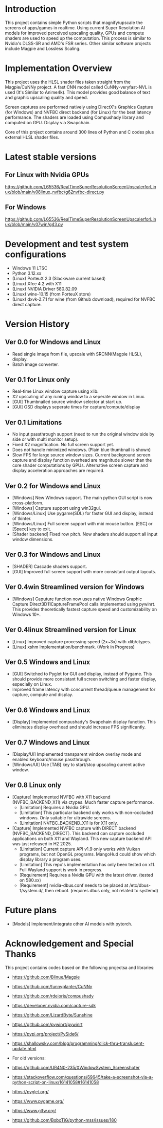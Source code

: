 # Introduction
This project contains simple Python scripts that magnify/upscale the screens of apps/games in realtime. 
Using current Super Resolution AI models for improved perceived upscaling quality.
GPUs and compute shaders are used to speed up the computation.
This process is similar to Nvidia's DLSS-SR and AMD's FSR series.
Other similar software projects include Magpie and Lossless Scaling.

# Implementation Overview
This project uses the HLSL shader files taken straight from the Magpie/CuNNy project.
A fast CNN model called CuNNy-veryfast-NVL is used (It's Similar to Anime4k).
This model provides good balance of text and graphic upscaling quality and speed.

Screen captures are performed natively using DirectX's Graphics Capture (for Windows) and NVFBC direct backend (for Linux) for the best latency performance.
The shaders are loaded using Compushady library and computed on GPU. Display via Swapchain.

Core of this project contains around 300 lines of Python and C codes plus external HLSL shader files.

# Latest stable versions
## For Linux with Nvidia GPUs
https://github.com/L65536/RealTimeSuperResolutionScreenUpscalerforLinux/blob/main/v08linux_nvfbc/g62nvfbc-direct.py
## For Windows 
https://github.com/L65536/RealTimeSuperResolutionScreenUpscalerforLinux/blob/main/v07win/g43.py

# Development and test system configurations
- Windows 11 LTSC
- Python 3.12.xx
- (Linux) PorteuX 2.3 (Slackware current based)
- (Linux) Xfce 4.2 with X11
- (Linux) NVIDIA Driver 580.82.09
- (Linux) wine-10.15 (from PorteuX store)
- (Linux) dxvk-2.7.1 for wine (from Github download), required for NVFBC direct capture.

# Version History
## Ver 0.0 for Windows and Linux
- Read single image from file, upscale with SRCNN(Magpie HLSL), display.
- Batch image converter.

## Ver 0.1 for Linux only
- Real-time Linux window capture using xlib.
- X2 upscaling of any runing window to a seperate window in Linux.
- [GUI] Thumbnailed source window selector at start up.
- [GUI] OSD displays seperate times for capture/compute/display

## Ver 0.1 Limitations
- No input passthrough support (need to run the original window side by side or with multi monitor setup).
- Fixed X2 magnification. No full screen support yet.
- Does not handle minimized windows. (Plain blue thumbnail is shown)
- Slow FPS for large source window sizes. 
Current background screen capture and display function overhead are magnitude slower than the core shader computations by GPUs.
Alternative screen capture and display acceleration approaches are required.

## Ver 0.2 for Windows and Linux
- [Windows] New Windows support. The main python GUI script is now cross-platform.
- [Windows] Capture support using win32gui.
- [Windows/Linux] Use pygame(SDL) for faster GUI and display, instead of tkinter.
- [Windows/Linux] Full screen support with mid mouse button. [ESC] or [Space] key to exit.
- [Shader backend] Fixed row pitch. Now shaders should support all input window dimensions.

##  Ver 0.3 for Windows and Linux
- [SHADER] Cascade shaders support.
- [GUI] Improved full screen support with more consistant output layouts.

##  Ver 0.4win Streamlined version for Windows 
- [Windows] Caputure function now uses native Windows Graphic Capture Direct3D11CaptureFramePool calls implemented using pywinrt. This provides theoretically fastest capture speed and customizability on Windows 10+.
  
##  Ver 0.4linux Streamlined version for Linux 
- [Linux] Improved capture processing speed (2x~3x) with xlib/ctypes.
- [Linux] xshm Implementation/benchmark. (Work in Progress)

##  Ver 0.5 Windows and Linux
- [GUI] Switched to Pyglet for GUI and display, instead of Pygame. This should provide more consistant full screen switching and faster display, especially on Linux.
- Improved frame latency with concurrent thread/queue management for capture, compute and display.

##  Ver 0.6 Windows and Linux
- [Display] Implemented compushady's Swapchain display function. This eliminates display overhead and should increase FPS significantly.

##  Ver 0.7 Windows and Linux
- [Display/UI] Implemented transparent window overlay mode and enabled keyboard/mouse passthrough.
- [Windows/UI] Use [TAB] key to start/stop upscaling current active window.

##  Ver 0.8 Linux only
- [Capture] Implemented NVFBC with X11 backend (NVFBC_BACKEND_X11) via ctypes. Much faster capture performance.
  - [Limitation] Requires a Nvidia GPU.
  - [Limitation] This particular backend only works with non-occluded windows. Only suitable for ultrawide screens.
  - [Limitation] NVFBC_BACKEND_X11 is for X11 only.
- [Capture] Implemented NVFBC capture with DIRECT backend (NVFBC_BACKEND_DIRECT). This backend can capture occluded applications on both X11 and Wayland. This new capture backend API was just released in H2 2025.
  - [Limitation] Current capture API v1.9 only works with Vulkan programs, but not OpenGL programs. MangoHud could show which display library a program uses.
  - [Limitation] This repo's implementation has only been tested on x11. Full Wayland support is work in progress.
  - [Requirement] Requires a Nvidia GPU with the latest driver. (tested on 580.xx)
  - [Requirement] nvidia-dbus.conf needs to be placed at /etc/dbus-1/system.d/, then reboot. (requires dbus only, not related to systemd)
  
# Future plans
- [Models] Implement/integrate other AI models with pytorch.

# Acknowledgement and Special Thanks
This project contains codes based on the following projectsa and libraries:
- https://github.com/Blinue/Magpie
- https://github.com/funnyplanter/CuNNy
- https://github.com/rdeioris/compushady
- https://developer.nvidia.com/capture-sdk
- https://github.com/LizardByte/Sunshine
- https://github.com/pywinrt/pywinrt
- https://pypi.org/project/PySide6/
- https://shallowsky.com/blog/programming/click-thru-translucent-update.html
  
- For old versions:
- https://github.com/UR4N0-235/XWindowSystem_Screenshoter
- https://stackoverflow.com/questions/69645/take-a-screenshot-via-a-python-script-on-linux/16141058#16141058
- https://pyglet.org/
- https://www.pygame.org/
- https://www.glfw.org/
- https://github.com/BoboTiG/python-mss/issues/180


